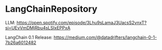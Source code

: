 # LangChainRepository

LLM:
https://open.spotify.com/episode/3Lhu9sLamaJ3UacsS2vnxT?si=UEvVmDMjRbu4sLSIxEPPxA

LangChain 0.1 Release: https://medium.com/@datadrifters/langchain-0-1-7b26a6012482
